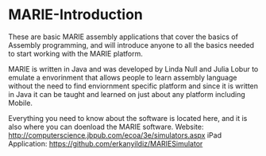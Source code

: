 # MARIE-Introduction
These are basic MARIE assembly applications that cover the basics of Assembly programming, and will introduce anyone to all the basics needed to start working with the MARIE platform.

MARIE is written in Java and was developed by Linda Null and Julia Lobur to emulate a envorinment that allows people to learn assembly language without the need to find enviornment specific platform and since it is written in Java it can be taught and learned on just about any platform including Mobile.

Everything you need to know about the software is located here, and it is also where you can doenload the MARIE software.
Website: http://computerscience.jbpub.com/ecoa/3e/simulators.aspx
iPad Application: https://github.com/erkanyildiz/MARIESimulator
